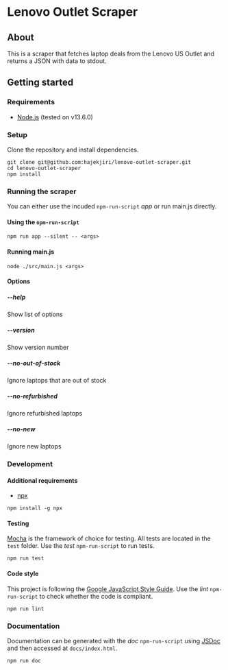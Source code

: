 # Lenovo Outlet Scraper
## About
This is a scraper that fetches laptop deals from the Lenovo US Outlet and returns a JSON with data to stdout.

## Getting started
### Requirements
* [Node.js](https://nodejs.org/en/) (tested on v13.6.0)

### Setup
Clone the repository and install dependencies.
```
git clone git@github.com:hajekjiri/lenovo-outlet-scraper.git
cd lenovo-outlet-scraper
npm install
```

### Running the scraper
You can either use the incuded `npm-run-script` *app* or run main.js directly.

#### Using the `npm-run-script`
```
npm run app --silent -- <args>
```

#### Running main.js
```
node ./src/main.js <args>
```

#### Options
##### --help
Show list of options
##### --version
Show version number
##### --no-out-of-stock
Ignore laptops that are out of stock
##### --no-refurbished
Ignore refurbished laptops
##### --no-new
Ignore new laptops

### Development
#### Additional requirements
* [npx](https://www.npmjs.com/package/npx)
```
npm install -g npx
```

#### Testing
[Mocha](https://mochajs.org/) is the framework of choice for testing. All tests are located in the `test` folder. Use the *test* `npm-run-script` to run tests.
```
npm run test
```

#### Code style
This project is following the [Google JavaScript Style Guide](https://google.github.io/styleguide/jsguide.html). Use the *lint* `npm-run-script` to check whether the code is compliant.
```
npm run lint
```

### Documentation
Documentation can be generated with the *doc* `npm-run-script` using [JSDoc](https://jsdoc.app/) and then accessed at `docs/index.html`.
```
npm run doc
```
